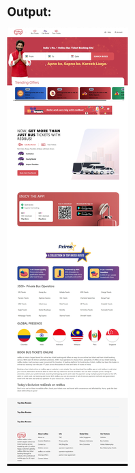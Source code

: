 <h1>Output:</h1>
<img src="https://github.com/sudarshanmane/Red_Bus_Clone/blob/master/Outputs/Web%20capture_11-12-2023_224557_localhost.jpeg?raw=true"><img>
